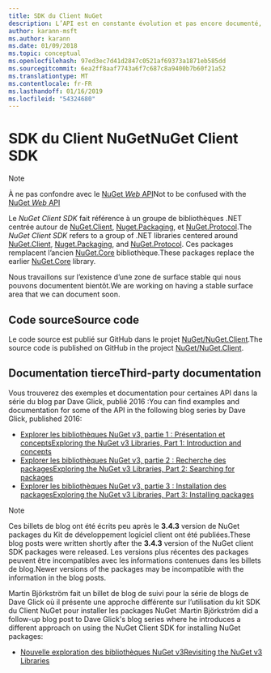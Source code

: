 ```yaml
---
title: SDK du Client NuGet
description: L’API est en constante évolution et pas encore documenté, mais les exemples sont disponibles sur le blog de Dave Glick.
author: karann-msft
ms.author: karann
ms.date: 01/09/2018
ms.topic: conceptual
ms.openlocfilehash: 97ed3ec7d41d2847c0521af69373a1871eb585dd
ms.sourcegitcommit: 6ea2ff8aaf7743a6f7c687c8a9400b7b60f21a52
ms.translationtype: MT
ms.contentlocale: fr-FR
ms.lasthandoff: 01/16/2019
ms.locfileid: "54324680"
---
```

# <a name="nuget-client-sdk"></a><span data-ttu-id="10271-103">SDK du Client NuGet</span><span class="sxs-lookup"><span data-stu-id="10271-103">NuGet Client SDK</span></span>

> [!Note]
> <span data-ttu-id="10271-104">À ne pas confondre avec le [NuGet *Web* API](https://docs.microsoft.com/en-us/nuget/api/overview)</span><span class="sxs-lookup"><span data-stu-id="10271-104">Not to be confused with the [NuGet *Web* API](https://docs.microsoft.com/en-us/nuget/api/overview)</span></span>

<span data-ttu-id="10271-105">Le *NuGet Client SDK* fait référence à un groupe de bibliothèques .NET centrée autour de [NuGet.Client](https://www.nuget.org/packages/NuGet.Client), [Nuget.Packaging](https://www.nuget.org/packages/NuGet.Packaging), et [NuGet.Protocol](https://www.nuget.org/packages/NuGet.Protocol).</span><span class="sxs-lookup"><span data-stu-id="10271-105">The *NuGet Client SDK* refers to a group of .NET libraries centered around [NuGet.Client](https://www.nuget.org/packages/NuGet.Client), [Nuget.Packaging](https://www.nuget.org/packages/NuGet.Packaging), and [NuGet.Protocol](https://www.nuget.org/packages/NuGet.Protocol).</span></span> <span data-ttu-id="10271-106">Ces packages remplacent l’ancien [NuGet.Core](https://www.nuget.org/packages/NuGet.Core/) bibliothèque.</span><span class="sxs-lookup"><span data-stu-id="10271-106">These packages replace the earlier [NuGet.Core](https://www.nuget.org/packages/NuGet.Core/) library.</span></span>

<span data-ttu-id="10271-107">Nous travaillons sur l’existence d’une zone de surface stable qui nous pouvons documentent bientôt.</span><span class="sxs-lookup"><span data-stu-id="10271-107">We are working on having a stable surface area that we can document soon.</span></span>

## <a name="source-code"></a><span data-ttu-id="10271-108">Code source</span><span class="sxs-lookup"><span data-stu-id="10271-108">Source code</span></span>

<span data-ttu-id="10271-109">Le code source est publié sur GitHub dans le projet [NuGet/NuGet.Client](https://github.com/NuGet/NuGet.Client).</span><span class="sxs-lookup"><span data-stu-id="10271-109">The source code is published on GitHub in the project [NuGet/NuGet.Client](https://github.com/NuGet/NuGet.Client).</span></span>

## <a name="third-party-documentation"></a><span data-ttu-id="10271-110">Documentation tierce</span><span class="sxs-lookup"><span data-stu-id="10271-110">Third-party documentation</span></span>

<span data-ttu-id="10271-111">Vous trouverez des exemples et documentation pour certaines API dans la série du blog par Dave Glick, publié 2016 :</span><span class="sxs-lookup"><span data-stu-id="10271-111">You can find examples and documentation for some of the API in the following blog series by Dave Glick, published 2016:</span></span>

- [<span data-ttu-id="10271-112">Explorer les bibliothèques NuGet v3, partie 1 : Présentation et concepts</span><span class="sxs-lookup"><span data-stu-id="10271-112">Exploring the NuGet v3 Libraries, Part 1: Introduction and concepts</span></span>](http://daveaglick.com/posts/exploring-the-nuget-v3-libraries-part-1)
- [<span data-ttu-id="10271-113">Explorer les bibliothèques NuGet v3, partie 2 : Recherche des packages</span><span class="sxs-lookup"><span data-stu-id="10271-113">Exploring the NuGet v3 Libraries, Part 2: Searching for packages</span></span>](http://daveaglick.com/posts/exploring-the-nuget-v3-libraries-part-2)
- [<span data-ttu-id="10271-114">Explorer les bibliothèques NuGet v3, partie 3 : Installation des packages</span><span class="sxs-lookup"><span data-stu-id="10271-114">Exploring the NuGet v3 Libraries, Part 3: Installing packages</span></span>](http://daveaglick.com/posts/exploring-the-nuget-v3-libraries-part-3)

> [!Note]
> <span data-ttu-id="10271-115">Ces billets de blog ont été écrits peu après le **3.4.3** version de NuGet packages du Kit de développement logiciel client ont été publiées.</span><span class="sxs-lookup"><span data-stu-id="10271-115">These blog posts were written shortly after the **3.4.3** version of the NuGet client SDK packages were released.</span></span>
> <span data-ttu-id="10271-116">Les versions plus récentes des packages peuvent être incompatibles avec les informations contenues dans les billets de blog.</span><span class="sxs-lookup"><span data-stu-id="10271-116">Newer versions of the packages may be incompatible with the information in the blog posts.</span></span>

<span data-ttu-id="10271-117">Martin Björkström fait un billet de blog de suivi pour la série de blogs de Dave Glick où il présente une approche différente sur l’utilisation du kit SDK du Client NuGet pour installer les packages NuGet :</span><span class="sxs-lookup"><span data-stu-id="10271-117">Martin Björkström did a follow-up blog post to Dave Glick's blog series where he introduces a different approach on using the NuGet Client SDK for installing NuGet packages:</span></span>

- [<span data-ttu-id="10271-118">Nouvelle exploration des bibliothèques NuGet v3</span><span class="sxs-lookup"><span data-stu-id="10271-118">Revisiting the NuGet v3 Libraries</span></span>](https://martinbjorkstrom.com/posts/2018-09-19-revisiting-nuget-client-libraries)
